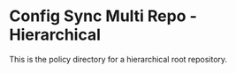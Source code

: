 # Config Sync Multi Repo - Hierarchical

This is the policy directory for a hierarchical root repository.
